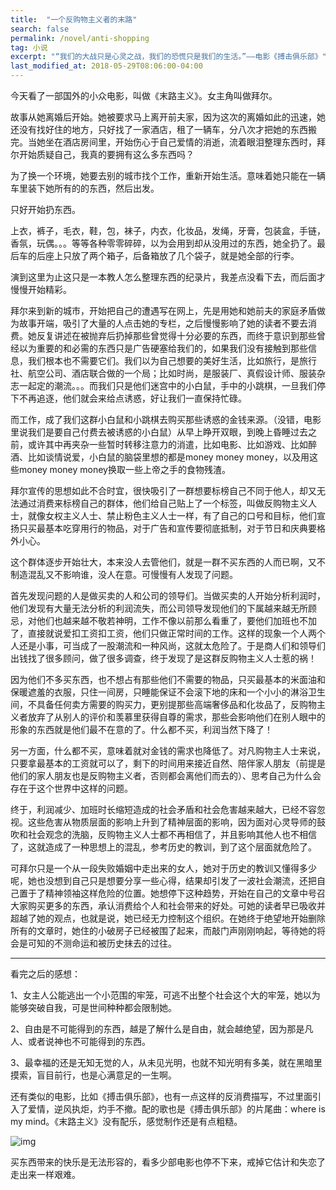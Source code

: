 ```yaml
---
title:  "一个反购物主义者的末路"
search: false
permalink: /novel/anti-shopping
tag: 小说
excerpt: "“我们的大战只是心灵之战，我们的恐慌只是我们的生活。”——电影《搏击俱乐部》"
last_modified_at: 2018-05-29T08:06:00-04:00
---
```


今天看了一部国外的小众电影，叫做《末路主义》。女主角叫做拜尔。

故事从她离婚后开始。她被要求马上离开前夫家，因为这次的离婚如此的迅速，她还没有找好住的地方，只好找了一家酒店，租了一辆车，分八次才把她的东西搬完。当她坐在酒店房间里，开始伤心于自己爱情的消逝，流着眼泪整理东西时，拜尔开始质疑自己，我真的要拥有这么多东西吗？

为了换一个环境，她要去别的城市找个工作，重新开始生活。意味着她只能在一辆车里装下她所有的的东西，然后出发。

只好开始扔东西。

上衣，裤子，毛衣，鞋，包，袜子，内衣，化妆品，发绳，牙膏，包装盒，手链，香氛，玩偶。。。等等各种零零碎碎，以为会用到却从没用过的东西，她全扔了。最后车的后座上只放了两个箱子，后备箱放了几个袋子，就是她全部的行李。

演到这里为止这只是一本教人怎么整理东西的纪录片，我差点没看下去，而后面才慢慢开始精彩。

拜尔来到新的城市，开始把自己的遭遇写在网上，先是用她和她前夫的家庭矛盾做为故事开端，吸引了大量的人点击她的专栏，之后慢慢影响了她的读者不要去消费。她反复讲述在被抛弃后扔掉那些曾觉得十分必要的东西，而终于意识到那些曾经以为重要的和必需的东西只是广告硬塞给我们的，如果我们没有接触到那些信息，我们根本也不需要它们。我们以为自己想要的美好生活，比如旅行，是旅行社、航空公司、酒店联合做的一个局；比如时尚，是服装厂、真假设计师、服装杂志一起定的潮流。。。而我们只是他们迷宫中的小白鼠，手中的小跳棋，一旦我们停下不再追逐，他们就会来给点诱惑，好让我们一直保持忙碌。

而工作，成了我们这群小白鼠和小跳棋去购买那些诱惑的金钱来源。（没错，电影里说我们是要自己付费去被诱惑的小白鼠）从早上睁开双眼，到晚上昏睡过去之前，或许其中再夹杂一些暂时转移注意力的消遣，比如电影、比如游戏、比如醉酒、比如谈情说爱，小白鼠的脑袋里想的都是money money money，以及用这些money money money换取一些上帝之手的食物残渣。

拜尔宣传的思想如此不合时宜，很快吸引了一群想要标榜自己不同于他人，却又无法通过消费来标榜自己的群体，他们给自己贴上了一个标签，叫做反购物主义人士，就像女权主义人士、禁止粉色主义人士一样，有了自己的口号和目标，他们宣扬只买最基本吃穿用行的物品，对于广告和宣传要彻底抵制，对于节日和庆典要格外小心。

这个群体逐步开始壮大，本来没人去管他们，就是一群不买东西的人而已啊，又不制造混乱又不影响谁，没人在意。可慢慢有人发现了问题。

首先发现问题的人是做买卖的人和公司的领导们。当做买卖的人开始分析利润时，他们发现有大量无法分析的利润流失，而公司领导发现他们的下属越来越无所顾忌，对他们也越来越不敬若神明，工作不像以前那么看重了，要他们加班也不加了，直接就说爱扣工资扣工资，他们只做正常时间的工作。这样的现象一个人两个人还是小事，可当成了一股潮流和一种风尚，这就太危险了。于是商人们和领导们出钱找了很多顾问，做了很多调查，终于发现了是这群反购物主义人士惹的祸！

因为他们不多买东西，也不想占有那些他们不需要的物品，只买最基本的米面油和保暖遮羞的衣服，只住一间房，只睡能保证不会滚下地的床和一个小小的淋浴卫生间，不具备任何卖方需要的购买力，更别提那些高端奢侈品和化妆品了，反购物主义者放弃了从别人的评价和羡慕里获得自尊的需求，那些会影响他们在别人眼中的形象的东西就是他们最不在意的了。什么都不买，利润当然下降了！

另一方面，什么都不买，意味着就对金钱的需求也降低了。对凡购物主人士来说，只要拿最基本的工资就可以了，剩下的时间用来接近自然、陪伴家人朋友（前提是他们的家人朋友也是反购物主义者，否则都会离他们而去的）、思考自己为什么会存在于这个世界中这样的问题。

终于，利润减少、加班时长缩短造成的社会矛盾和社会危害越来越大，已经不容忽视。这些危害从物质层面的影响上升到了精神层面的影响，因为面对心灵导师的鼓吹和社会观念的洗脑，反购物主义人士都不再相信了，并且影响其他人也不相信了，这就造成了一种思想上的混乱，参考历史的教训，到了这个层面就危险了。

可拜尔只是一个从一段失败婚姻中走出来的女人，她对于历史的教训又懂得多少呢，她也没想到自己只是想要分享一些心得，结果却引发了一波社会潮流，还把自己置于了精神领袖这样危险的位置。她想停下这种趋势，开始在自己的文章中号召大家购买更多的东西，承认消费给个人和社会带来的好处。可她的读者早已吸收并超越了她的观点，也就是说，她已经无力控制这个组织。在她终于绝望地开始删除所有的文章时，她住的小破房子已经被围了起来，而敲门声刚刚响起，等待她的将会是可知的不测命运和被历史抹去的过往。

------

看完之后的感想：

1、女主人公能逃出一个小范围的牢笼，可逃不出整个社会这个大的牢笼，她以为能够突破自我，可是世间种种都会限制她。

2、自由是不可能得到的东西，越是了解什么是自由，就会越绝望，因为那是凡人、或者说神也不可能得到的东西。

3、最幸福的还是无知无觉的人，从未见光明，也就不知光明有多美，就在黑暗里摸索，盲目前行，也是心满意足的一生啊。

还有类似的电影，比如《搏击俱乐部》，也有一点这样的反消费描写，不过里面引入了爱情，逆风执炬，灼手不撤。配的歌也是《搏击俱乐部》的片尾曲：where is my mind。《末路主义》没有配乐，感觉制作还是有点粗糙。

![img](https://mmbiz.qpic.cn/mmbiz_jpg/fgOI29GemlkxW9I2jKYYtE1MPIMeqKctNFA0o4tb38k5kUGpxDdy89enrOE8Qkrmh8pJuA7Nh1QicmUMsWL3f6w/640?wx_fmt=jpeg)

买东西带来的快乐是无法形容的，看多少部电影也停不下来，戒掉它估计和失恋了走出来一样艰难。


